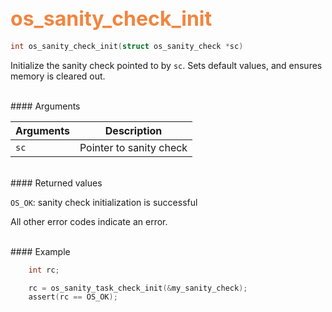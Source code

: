 ## <font color="F2853F" style="font-size:24pt"> os_sanity_check_init</font>

```c
int os_sanity_check_init(struct os_sanity_check *sc)
```
Initialize the sanity check pointed to by `sc`.  Sets default values, and ensures
memory is cleared out.
 
<br>
#### Arguments

| Arguments | Description | 
|-----------|-------------| 
| `sc` | Pointer to sanity check | 

<br>
#### Returned values

`OS_OK`: sanity check initialization is successful 

All other error codes indicate an error.

<br>
#### Example

```c
    int rc;

    rc = os_sanity_task_check_init(&my_sanity_check); 
    assert(rc == OS_OK);

```

